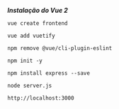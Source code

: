 ***Instalação do Vue 2***
```
vue create frontend
```

```
vue add vuetify
```

```
npm remove @vue/cli-plugin-eslint
```

```
npm init -y
```

```
npm install express --save
```

```
node server.js
```

```
http://localhost:3000
```